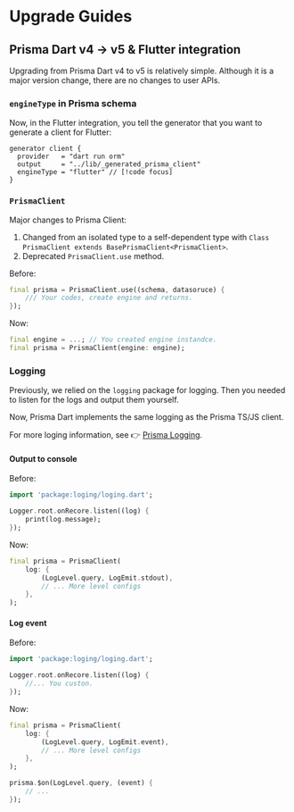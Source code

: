 # Upgrade Guides

## Prisma Dart v4 -> v5 & Flutter integration

Upgrading from Prisma Dart v4 to v5 is relatively simple. Although it is a major version change, there are no changes to user APIs.

### `engineType` in Prisma schema

Now, in the Flutter integration, you tell the generator that you want to generate a client for Flutter:

```prisma
generator client {
  provider   = "dart run orm"
  output     = "../lib/_generated_prisma_client"
  engineType = "flutter" // [!code focus]
}
```

### `PrismaClient`

Major changes to Prisma Client:

1. Changed from an isolated type to a self-dependent type with `Class PrismaClient extends BasePrismaClient<PrismaClient>`.
2. Deprecated `PrismaClient.use` method.

Before:

```dart
final prisma = PrismaClient.use((schema, datasoruce) {
    /// Your codes, create engine and returns.
});
```

Now:

```dart
final engine = ...; // You created engine instandce.
final prisma = PrismaClient(engine: engine);
```

### Logging

Previously, we relied on the `logging` package for logging. Then you needed to listen for the logs and output them yourself.

Now, Prisma Dart implements the same logging as the Prisma TS/JS client.

For more loging information, see 👉 [Prisma Logging](https://www.prisma.io/docs/orm/prisma-client/observability-and-logging/logging).

#### Output to console

Before:

```dart
import 'package:loging/loging.dart';

Logger.root.onRecore.listen((log) {
    print(log.message);
});
```

Now:

```dart
final prisma = PrismaClient(
    log: {
        (LogLevel.query, LogEmit.stdout),
        // ... More level configs
    },
);
```

#### Log event

Before:

```dart
import 'package:loging/loging.dart';

Logger.root.onRecore.listen((log) {
    //... You custon.
});
```

Now:

```dart
final prisma = PrismaClient(
    log: {
        (LogLevel.query, LogEmit.event),
        // ... More level configs
    },
);

prisma.$on(LogLevel.query, (event) {
    // ...
});
```
